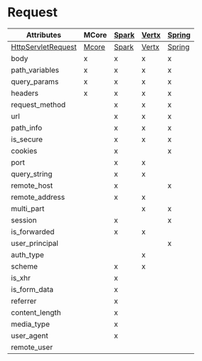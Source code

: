 # Request

| Attributes | MCore | [Spark](https://static.javadoc.io/com.sparkjava/spark-core/2.6.0/spark/Request.html) | [Vertx](https://vertx.io/docs/apidocs/io/vertx/core/http/HttpServerRequest.html) | [Spring](https://docs.spring.io/spring/docs/current/javadoc-api/org/springframework/web/reactive/function/server/ServerRequest.html) |
| -------------- | ----- | ----- | ------ | ----- |
| [HttpServletRequest](https://docs.oracle.com/javaee/6/api/javax/servlet/http/HttpServletRequest.html) | [Mcore](https://github.com/hackorama/mcore/blob/master/src/main/java/com/hackorama/mcore/common/Request.java) | [Spark](https://github.com/perwendel/spark/blob/master/src/main/java/spark/Request.java) | [Vertx](https://github.com/eclipse-vertx/vert.x/blob/master/src/main/java/io/vertx/core/http/HttpServerRequest.java) | [Spring](https://github.com/spring-projects/spring-framework/blob/master/spring-webflux/src/main/java/org/springframework/web/reactive/function/server/ServerRequest.java) |
| body           |x|x|x|x|
| path_variables |x|x|x|x|
| query_params   |x|x|x|x|
| headers        |x|x|x|x|
| request_method | |x|x|x|
| url            | |x|x|x|
| path_info      | |x|x|x|
| is_secure      | |x|x|x|
| cookies        | |x| |x|
| port           | |x|x| |
| query_string   | |x|x| |
| remote_host    | |x| |x|
| remote_address | |x|x| |
| multi_part     | | |x|x|
| session        | |x| |x|
| is_forwarded   | |x|x| |
| user_principal | | | |x|
| auth_type      | | |x| |
| scheme         | |x|x| |
| is_xhr         | |x| | |
| is_form_data   | |x| | |
| referrer       | |x| | |
| content_length | |x| | |
| media_type     | |x| | |
| user_agent     | |x| | |
| remote_user    | | | | |
